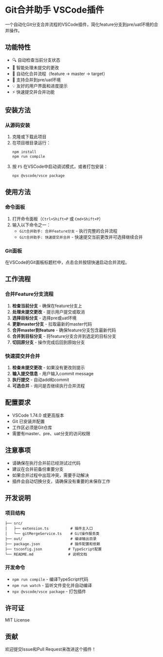 # Git合并助手 VSCode插件

一个自动化Git分支合并流程的VSCode插件，简化feature分支到pre/uat环境的合并操作。

## 功能特性

- 🔍 自动检查当前分支状态
- 📝 智能处理未提交的更改
- 🔄 自动化合并流程（feature → master → target）
- 🎯 支持合并到pre/uat环境
- 💡 友好的用户界面和进度提示
- ⚡ 快速提交并合并功能

## 安装方法

### 从源码安装

1. 克隆或下载此项目
2. 在项目根目录运行：
   ```bash
   npm install
   npm run compile
   ```
3. 按 `F5` 在VSCode中启动调试模式，或者打包安装：
   ```bash
   npx @vscode/vsce package
   ```

## 使用方法

### 命令面板

1. 打开命令面板（`Ctrl+Shift+P` 或 `Cmd+Shift+P`）
2. 输入以下命令之一：
   - `Git合并助手: 合并Feature分支` - 执行完整的合并流程
   - `Git合并助手: 快速提交并合并` - 快速提交当前更改并可选择继续合并

### Git面板

在VSCode的Git面板标题栏中，点击合并按钮快速启动合并流程。

## 工作流程

### 合并Feature分支流程

1. **检查当前分支** - 确保在feature分支上
2. **处理未提交更改** - 提示用户提交或取消
3. **选择目标分支** - 选择pre或uat环境
4. **更新master分支** - 拉取最新的master代码
5. **合并master到feature** - 确保feature分支包含最新代码
6. **合并到目标分支** - 将feature分支合并到选定的目标分支
7. **切回原分支** - 操作完成后回到原始分支

### 快速提交并合并

1. **检查未提交更改** - 如果没有更改则提示
2. **输入提交信息** - 用户输入commit message
3. **执行提交** - 自动add和commit
4. **可选合并** - 询问是否继续执行合并流程

## 配置要求

- VSCode 1.74.0 或更高版本
- Git 已安装并配置
- 工作区必须是Git仓库
- 需要有master、pre、uat分支的访问权限

## 注意事项

- 请确保在执行合并前已经测试过代码
- 建议在合并前备份重要分支
- 如果合并过程中出现冲突，需要手动解决
- 插件会自动切换分支，请确保没有重要的未保存工作

## 开发说明

### 项目结构

```
├── src/
│   ├── extension.ts          # 插件主入口
│   └── gitMergeService.ts    # Git操作服务类
├── out/                      # 编译输出目录
├── package.json              # 插件配置和依赖
├── tsconfig.json            # TypeScript配置
└── README.md                # 说明文档
```

### 开发命令

- `npm run compile` - 编译TypeScript代码
- `npm run watch` - 监听文件变化并自动编译
- `npx @vscode/vsce package` - 打包插件

## 许可证

MIT License

## 贡献

欢迎提交Issue和Pull Request来改进这个插件！ 